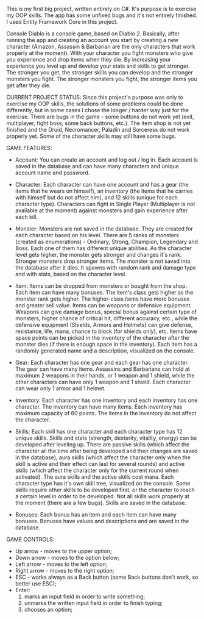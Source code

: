 This is my first big project, written entirely on C#. It's purpose is to exercise my OOP skills. The app has some unfixed bugs and it's not entirely finished. I used Entity Framework Core in this project.

Console Diablo is a console game, based on Diablo 2. Basically, after running the app and creating an account you start by creating a new character (Amazon, Assassin & Barbarian are the only characters that work properly at the moment). With your character you fight monsters who give you experience and drop items when they die. By increasing your experience you level up and develop your stats and skills to get stronger. The stronger you get, the stronger skills you can develop and the stronger monsters you fight. The stronger monsters you fight, the stronger items you get after they die. 

CURRENT PROJECT STATUS:
Since this project's purpose was only to exercise my OOP skills, the solutions of some problems could be done differently, but in some cases I chose the longer / harder way just for the exercise. There are bugs in the game - some buttons do not work yet (exit, multiplayer, fight boss, some back buttons, etc.). The item shop is not yet finished and the Druid, Necromancer, Paladin and Sorceress do not work properly yet. Some of the character skills may still have some bugs. 

GAME FEATURES:
- Account:
You can create an account and log out / log in. Each account is saved in the database and can have many characters and unique account name and password.

- Character:
Each character can have one account and has a gear (the items that he wears on himself), an inventory (the items that he carries with himself but do not affect him), and 12 skills (unique for each character type). Characters can fight in Single Player (Multiplayer is not available at the moment) against monsters and gain experience after each kill.

- Monster:
Monsters are not saved in the database. They are created for each character based on his level. There are 5 ranks of monsters (created as enumerations) - Ordinary, Strong, Champion, Legendary and Boss. Each one of them has different unique abilities. As the character level gets higher, the monster gets stronger and changes it's rank. Stronger monsters drop stronger items. The monster is not saved into the database after it dies. It spawns with random rank and damage type and with stats, based on the character level.

- Item:
Items can be dropped from monsters or bought from the shop. Each item can have many bonuses. The item's class gets higher as the monster rank gets higher. The higher-class items have more bonuses and greater sell value. Items can be weapons or defensive equipment. Weapons can give damage bonus, special bonus against certain type of monsters, higher chance of critical hit, different accuracy, etc., while the defensive equipment (Shields, Armors and Helmets) can give defense, resistance, life, mana, chance to block (for shields only), etc. Items have space points can be picked in the inventory of the character after the monster dies (if there is enough space in the inventory). Each item has a randomly generated name and a description, visualized on the console.

- Gear:
Each character has one gear and each gear has one character. The gear can have many items. Assassins and Barbarians can hold at maximum 2 weapons in their hands, or 1 weapon and 1 shield, while the other characters can have only 1 weapon and 1 shield. Each character can wear only 1 armor and 1 helmet.

- Inventory:
Each character has one inventory and each inventory has one character. The inventory can have many items. Each inventory has maximum capacity of 60 points. The items in the inventory do not affect the character.

- Skills:
Each skill has one character and each character type has 12 unique skills. Skills and stats (strength, dexterity, vitality, energy) can be developed after leveling up. There are passive skills (which affect the character all the time after being developed and their changes are saved in the database), aura skills (which affect the character only when the skill is active and their effect can last for several rounds) and active skills (which affect the character only for the current round when activated). The aura skills and the active skills cost mana. Each character type has it's own skill tree, visualized on the console. Some skills require other skills to be developed first, or the character to reach a certain level in order to be developed. Not all skills work properly at the moment (there are a few bugs). Skills are saved in the database.

- Bonuses:
Each bonus has an item and each item can have many bonuses. Bonuses have values and descriptions and are saved in the database.

GAME CONTROLS:
- Up arrow - moves to the upper option;
- Down arrow - moves to the option below;
- Left arrow - moves to the left option;
- Right arrow - moves to the right option;
- ESC - works always as a Back button (some Back buttons don't work, so better use ESC);
- Enter:
  1) marks an input field in order to write something; 
  2) unmarks the written input field in order to finish typing; 
  3) chooses an option;


